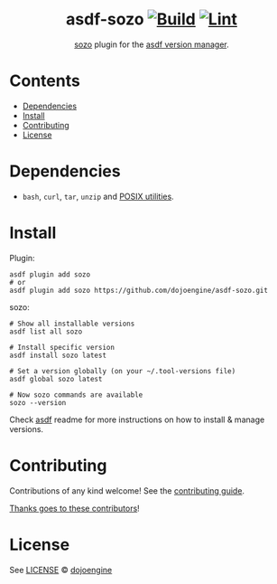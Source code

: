<div align="center">

# asdf-sozo [![Build](https://github.com/dojoengine/asdf-sozo/actions/workflows/build.yml/badge.svg)](https://github.com/dojoengine/asdf-sozo/actions/workflows/build.yml) [![Lint](https://github.com/dojoengine/asdf-sozo/actions/workflows/lint.yml/badge.svg)](https://github.com/dojoengine/asdf-sozo/actions/workflows/lint.yml)

[sozo](https://book.dojoengine.org/toolchain/sozo) plugin for the [asdf version manager](https://asdf-vm.com).

</div>

# Contents

- [Dependencies](#dependencies)
- [Install](#install)
- [Contributing](#contributing)
- [License](#license)

# Dependencies

- `bash`, `curl`, `tar`, `unzip` and [POSIX utilities](https://pubs.opengroup.org/onlinepubs/9699919799/idx/utilities.html).

# Install

Plugin:

```shell
asdf plugin add sozo
# or
asdf plugin add sozo https://github.com/dojoengine/asdf-sozo.git
```

sozo:

```shell
# Show all installable versions
asdf list all sozo

# Install specific version
asdf install sozo latest

# Set a version globally (on your ~/.tool-versions file)
asdf global sozo latest

# Now sozo commands are available
sozo --version
```

Check [asdf](https://github.com/asdf-vm/asdf) readme for more instructions on how to
install & manage versions.

# Contributing

Contributions of any kind welcome! See the [contributing guide](contributing.md).

[Thanks goes to these contributors](https://github.com/dojoengine/asdf-sozo/graphs/contributors)!

# License

See [LICENSE](LICENSE) © [dojoengine](https://github.com/dojoengine/)
